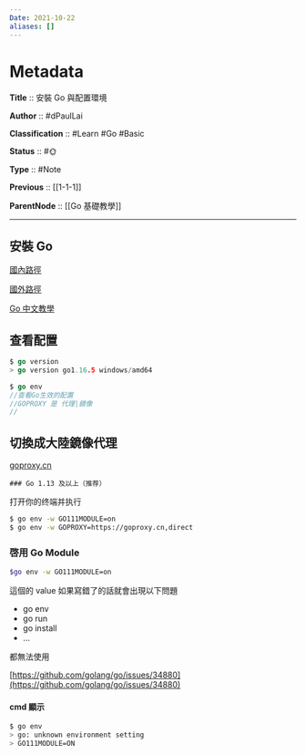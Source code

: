```yaml
---
Date: 2021-10-22
aliases: []
---
```


# Metadata

**Title** 	  :: 安裝 Go 與配置環境

**Author** :: #dPaulLai 

**Classification** :: #Learn #Go #Basic 

**Status**  :: #🌞 

**Type** 	:: #Note 

**Previous** :: [[1-1-1]]

**ParentNode** :: [[Go 基礎教學]]

---

## 安裝 Go

[國內路徑](https://studygolang.com/dl)

[國外路徑](https://golang.org/)

[Go 中文教學](https://tour.go-zh.org/welcome/1)

## 查看配置

```Go
$ go version
> go version go1.16.5 windows/amd64
```

```Go
$ go env
//查看Go生效的配置
//GOPROXY 是 代理|鏡像
//
```

## 切換成大陸鏡像代理

[goproxy.cn](https://github.com/goproxy/goproxy.cn/blob/master/README.zh-CN.md)

    ### Go 1.13 及以上（推荐）

打开你的终端并执行

```bash
$ go env -w GO111MODULE=on
$ go env -w GOPROXY=https://goproxy.cn,direct
```

### 啓用 Go Module

```bash
$go env -w GO111MODULE=on
```

這個的 value 如果寫錯了的話就會出現以下問題

- go env
- go run
- go install
- ...

都無法使用

[https://github.com/golang/go/issues/34880](https://github.com/golang/go/issues/34880)

#### cmd 顯示

```bash
$ go env
> go: unknown environment setting
> GO111MODULE=ON
```
